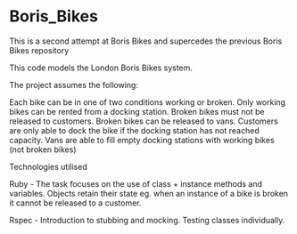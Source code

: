 Boris_Bikes
===========

This is a second attempt at Boris Bikes and supercedes the previous Boris Bikes repository

This code models the London Boris Bikes system.

The project assumes the following:

Each bike can be in one of two conditions working or broken. Only working bikes can be rented from a docking station. Broken bikes must not be released to customers. Broken bikes can be released to vans. Customers are only able to dock the bike if the docking station has not reached capacity. Vans are able to fill empty docking stations with working bikes (not broken bikes)

Technologies utilised

Ruby - The task focuses on the use of class + instance methods and variables. Objects retain their state eg. when an instance of a bike is broken it cannot be released to a customer.

Rspec - Introduction to stubbing and mocking. Testing classes individually.
